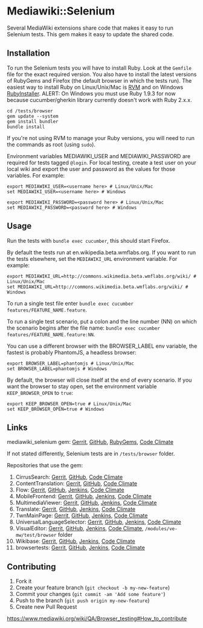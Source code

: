 # Mediawiki::Selenium

Several MediaWiki extensions share code that makes it easy to run Selenium tests. This gem
makes it easy to update the shared code.

## Installation

To run the Selenium tests you will have to install Ruby. Look at the `Gemfile` file for the exact required version. You also have to install the latest versions of RubyGems and Firefox (the default browser in which the tests run). The easiest way to install Ruby on Linux/Unix/Mac is [RVM](https://rvm.io/) and on Windows [RubyInstaller](http://rubyinstaller.org/).
ALERT: On Windows you must use Ruby 1.9.3 for now because cucumber/gherkin library currently doesn't work with Ruby 2.x.x.

    cd /tests/browser
    gem update --system
    gem install bundler
    bundle install

If you're not using RVM to manage your Ruby versions, you will need to run the commands as root (using `sudo`).

Environment variables MEDIAWIKI_USER and MEDIAWIKI_PASSWORD are required for tests tagged `@login`. For local testing, create a test user on your local wiki and export the user and password as the values for those variables.
For example:

    export MEDIAWIKI_USER=<username here> # Linux/Unix/Mac
    set MEDIAWIKI_USER=<username here> # Windows

    export MEDIAWIKI_PASSWORD=<password here> # Linux/Unix/Mac
    set MEDIAWIKI_PASSWORD=<password here> # Windows

## Usage

Run the tests with `bundle exec cucumber`, this should start Firefox.

By default the tests run at en.wikipedia.beta.wmflabs.org. If you want to run the tests elsewhere, set the `MEDIAWIKI_URL` environment variable. For example:

    export MEDIAWIKI_URL=http://commons.wikimedia.beta.wmflabs.org/wiki/ # Linux/Unix/Mac
    set MEDIAWIKI_URL=http://commons.wikimedia.beta.wmflabs.org/wiki/ # Windows

To run a single test file enter `bundle exec cucumber features/FEATURE_NAME.feature`.

To run a single test scenario, put a colon and the line number (NN) on which the scenario begins after the file name: `bundle exec cucumber features/FEATURE_NAME.feature:NN`.

You can use a different browser with the BROWSER_LABEL env variable, the fastest is probably PhantomJS, a headless browser:

    export BROWSER_LABEL=phantomjs # Linux/Unix/Mac
    set BROWSER_LABEL=phantomjs # Windows

By default, the browser will close itself at the end of every scenario. If you want the browser to stay open, set the environment variable `KEEP_BROWSER_OPEN` to `true`:

    export KEEP_BROWSER_OPEN=true # Linux/Unix/Mac
    set KEEP_BROWSER_OPEN=true # Windows

## Links

mediawiki_selenium gem: [Gerrit](https://gerrit.wikimedia.org/r/#/admin/projects/mediawiki/selenium), [GitHub](https://github.com/wikimedia/mediawiki-selenium), [RubyGems](https://rubygems.org/gems/mediawiki_selenium), [Code Climate](https://codeclimate.com/github/wikimedia/mediawiki-selenium)

If not stated differently, Selenium tests are in `/tests/browser` folder.

Repositories that use the gem:

1. CirrusSearch: [Gerrit](https://gerrit.wikimedia.org/r/#/admin/projects/mediawiki/extensions/CirrusSearch), [GitHub](https://github.com/wikimedia/mediawiki-extensions-CirrusSearch), [Code Climate](https://codeclimate.com/github/wikimedia/mediawiki-extensions-CirrusSearch)
2. ContentTranslation: [Gerrit](https://gerrit.wikimedia.org/r/#/admin/projects/mediawiki/extensions/ContentTranslation), [GitHub](https://github.com/wikimedia/mediawiki-extensions-ContentTranslation), [Code Climate](https://codeclimate.com/github/wikimedia/mediawiki-extensions-ContentTranslation)
3. Flow: [Gerrit](https://gerrit.wikimedia.org/r/#/admin/projects/mediawiki/extensions/Flow), [GitHub](https://github.com/wikimedia/mediawiki-extensions-Flow), [Jenkins](https://wmf.ci.cloudbees.com/view/r-fl/), [Code Climate](https://codeclimate.com/github/wikimedia/mediawiki-extensions-Flow)
4. MobileFrontend: [Gerrit](https://gerrit.wikimedia.org/r/#/admin/projects/mediawiki/extensions/MobileFrontend), [GitHub](https://github.com/wikimedia/mediawiki-extensions-MobileFrontend), [Jenkins](https://wmf.ci.cloudbees.com/view/r-mf/), [Code Climate](https://codeclimate.com/github/wikimedia/mediawiki-extensions-MobileFrontend)
5. MultimediaViewer: [Gerrit](https://gerrit.wikimedia.org/r/#/admin/projects/mediawiki/extensions/MultimediaViewer), [GitHub](https://github.com/wikimedia/mediawiki-extensions-MultimediaViewer), [Jenkins](https://wmf.ci.cloudbees.com/view/r-mv/), [Code Climate](https://codeclimate.com/github/wikimedia/mediawiki-extensions-MultimediaViewer)
6. Translate: [Gerrit](https://gerrit.wikimedia.org/r/#/admin/projects/mediawiki/extensions/Translate), [GitHub](https://github.com/wikimedia/mediawiki-extensions-Translate), [Jenkins](https://wmf.ci.cloudbees.com/view/r-tr/), [Code Climate](https://codeclimate.com/github/wikimedia/mediawiki-extensions-Translate)
7. TwnMainPage: [Gerrit](https://gerrit.wikimedia.org/r/#/admin/projects/mediawiki/extensions/TwnMainPage), [GitHub](https://github.com/wikimedia/mediawiki-extensions-TwnMainPage), [Jenkins](https://wmf.ci.cloudbees.com/view/r-tw/), [Code Climate](https://codeclimate.com/github/wikimedia/mediawiki-extensions-TwnMainPage)
8. UniversalLanguageSelector: [Gerrit](https://gerrit.wikimedia.org/r/#/admin/projects/mediawiki/extensions/UniversalLanguageSelector), [GitHub](https://github.com/wikimedia/mediawiki-extensions-UniversalLanguageSelector), [Jenkins](https://wmf.ci.cloudbees.com/view/r-uls/), [Code Climate](https://codeclimate.com/github/wikimedia/mediawiki-extensions-UniversalLanguageSelector)
9. VisualEditor: [Gerrit](https://gerrit.wikimedia.org/r/#/admin/projects/mediawiki/extensions/VisualEditor), [GitHub](https://github.com/wikimedia/mediawiki-extensions-VisualEditor), [Jenkins](https://wmf.ci.cloudbees.com/view/r-ve/), [Code Climate](https://codeclimate.com/github/wikimedia/mediawiki-extensions-VisualEditor), `/modules/ve-mw/test/browser` folder
10. Wikibase: [Gerrit](https://gerrit.wikimedia.org/r/#/admin/projects/mediawiki/extensions/Wikibase), [GitHub](https://github.com/wikimedia/mediawiki-extensions-Wikibase), [Jenkins](https://wikidata-cloudbees.ci.cloudbees.com/), [Code Climate](https://codeclimate.com/github/wikimedia/mediawiki-extensions-Wikibase)
11. browsertests: [Gerrit](https://gerrit.wikimedia.org/r/#/admin/projects/qa/browsertests), [GitHub](https://github.com/wikimedia/qa-browsertests), [Jenkins](https://wmf.ci.cloudbees.com/view/r-bt/), [Code Climate](https://codeclimate.com/github/wikimedia/qa-browsertests)

## Contributing

1. Fork it
2. Create your feature branch (`git checkout -b my-new-feature`)
3. Commit your changes (`git commit -am 'Add some feature'`)
4. Push to the branch (`git push origin my-new-feature`)
5. Create new Pull Request

https://www.mediawiki.org/wiki/QA/Browser_testing#How_to_contribute
